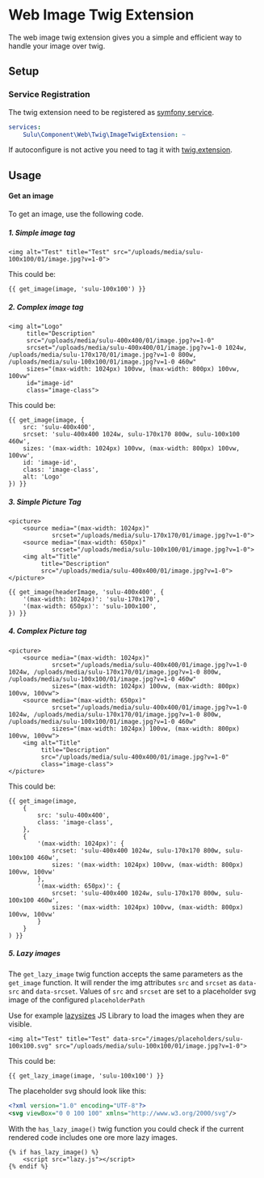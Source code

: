 # Web Image Twig Extension

The web image twig extension gives you a simple and efficient way to handle your image over twig.

## Setup

### Service Registration

The twig extension need to be registered as [symfony service](http://symfony.com/doc/current/service_container.html).

```yml
services:
    Sulu\Component\Web\Twig\ImageTwigExtension: ~
```

If autoconfigure is not active you need to tag it with [twig.extension](https://symfony.com/doc/current/service_container.html#the-autoconfigure-option).

## Usage

#### Get an image

To get an image, use the following code.

##### 1. Simple image tag

```twig
<img alt="Test" title="Test" src="/uploads/media/sulu-100x100/01/image.jpg?v=1-0">
```

This could be:

```twig
{{ get_image(image, 'sulu-100x100') }}
```

##### 2. Complex image tag

```twig
<img alt="Logo"
     title="Description"
     src="/uploads/media/sulu-400x400/01/image.jpg?v=1-0"
     srcset="/uploads/media/sulu-400x400/01/image.jpg?v=1-0 1024w, /uploads/media/sulu-170x170/01/image.jpg?v=1-0 800w, /uploads/media/sulu-100x100/01/image.jpg?v=1-0 460w"
     sizes="(max-width: 1024px) 100vw, (max-width: 800px) 100vw, 100vw"
     id="image-id"
     class="image-class">
```

This could be:

```twig
{{ get_image(image, {
    src: 'sulu-400x400',
    srcset: 'sulu-400x400 1024w, sulu-170x170 800w, sulu-100x100 460w',
    sizes: '(max-width: 1024px) 100vw, (max-width: 800px) 100vw, 100vw',
    id: 'image-id',
    class: 'image-class',
    alt: 'Logo'
}) }}
```

##### 3. Simple Picture Tag

```twig
<picture>
    <source media="(max-width: 1024px)"
            srcset="/uploads/media/sulu-170x170/01/image.jpg?v=1-0">
    <source media="(max-width: 650px)"
            srcset="/uploads/media/sulu-100x100/01/image.jpg?v=1-0">
    <img alt="Title"
         title="Description"
         src="/uploads/media/sulu-400x400/01/image.jpg?v=1-0">
</picture>
```

```twig
{{ get_image(headerImage, 'sulu-400x400', {
    '(max-width: 1024px)': 'sulu-170x170',
    '(max-width: 650px)': 'sulu-100x100',
}) }}
```

##### 4. Complex Picture tag

```twig
<picture>
    <source media="(max-width: 1024px)"
            srcset="/uploads/media/sulu-400x400/01/image.jpg?v=1-0 1024w, /uploads/media/sulu-170x170/01/image.jpg?v=1-0 800w, /uploads/media/sulu-100x100/01/image.jpg?v=1-0 460w"
            sizes="(max-width: 1024px) 100vw, (max-width: 800px) 100vw, 100vw">
    <source media="(max-width: 650px)"
            srcset="/uploads/media/sulu-400x400/01/image.jpg?v=1-0 1024w, /uploads/media/sulu-170x170/01/image.jpg?v=1-0 800w, /uploads/media/sulu-100x100/01/image.jpg?v=1-0 460w"
            sizes="(max-width: 1024px) 100vw, (max-width: 800px) 100vw, 100vw">
    <img alt="Title"
         title="Description"
         src="/uploads/media/sulu-400x400/01/image.jpg?v=1-0"
         class="image-class">
</picture>
```

This could be:

```twig
{{ get_image(image,
    {
        src: 'sulu-400x400',
        class: 'image-class',
    },
    {
        '(max-width: 1024px)': {
            srcset: 'sulu-400x400 1024w, sulu-170x170 800w, sulu-100x100 460w',
            sizes: '(max-width: 1024px) 100vw, (max-width: 800px) 100vw, 100vw'
        },
        '(max-width: 650px)': {
            srcset: 'sulu-400x400 1024w, sulu-170x170 800w, sulu-100x100 460w',
            sizes: '(max-width: 1024px) 100vw, (max-width: 800px) 100vw, 100vw'
        }
    }
) }}
```

##### 5. Lazy images

The `get_lazy_image` twig function accepts the same parameters as the `get_image` function.
It will render the img attributes `src` and `srcset` as `data-src` and `data-srcset`.
Values of `src` and `srcset` are set to a placeholder svg image of the configured `placeholderPath`

Use for example [lazysizes](https://github.com/aFarkas/lazysizes) JS Library to load the images when they are visible.

```twig
<img alt="Test" title="Test" data-src="/images/placeholders/sulu-100x100.svg" src="/uploads/media/sulu-100x100/01/image.jpg?v=1-0">
```

This could be:

```twig
{{ get_lazy_image(image, 'sulu-100x100') }}
```

The placeholder svg should look like this:

```svg
<?xml version="1.0" encoding="UTF-8"?>
<svg viewBox="0 0 100 100" xmlns="http://www.w3.org/2000/svg"/>
```

With the `has_lazy_image()` twig function you could check if the current rendered code includes one ore more lazy images.

```twig
{% if has_lazy_image() %}
    <script src="lazy.js"></script>
{% endif %}
```
